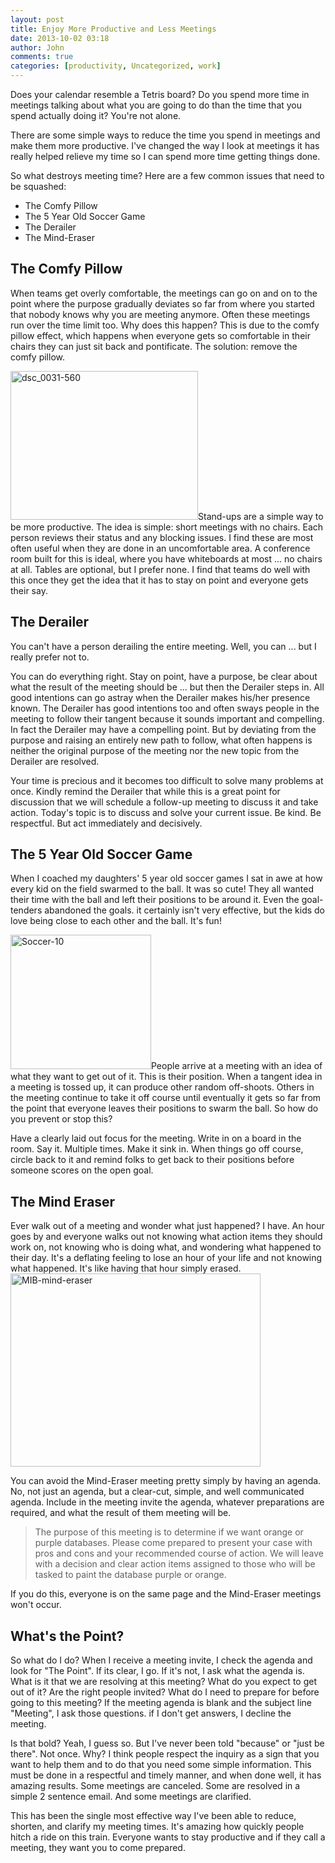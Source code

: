 ```yaml
---
layout: post
title: Enjoy More Productive and Less Meetings
date: 2013-10-02 03:18
author: John
comments: true
categories: [productivity, Uncategorized, work]
---
```

Does your calendar resemble a Tetris board? Do you spend more time in meetings talking about what you are going to do than the time that you spend actually doing it? You're not alone. 

There are some simple ways to reduce the time you spend in meetings and make them more productive. I've changed the way I look at meetings it has really helped relieve my time so I can spend more time getting things done. 

So what destroys meeting time? Here are a few common issues that need to be squashed:
<ul>
<li>The Comfy Pillow</li>
<li>The 5 Year Old Soccer Game</li>
<li>The Derailer</li>
<li>The Mind-Eraser</li>
</ul>

<h2>The Comfy Pillow</h2>
When teams get overly comfortable, the meetings can go on and on to the point where the purpose gradually deviates so far from where you started that nobody knows why you are meeting anymore. Often these meetings run over the time limit too. Why does this happen? This is due to the comfy pillow effect, which happens when everyone gets so comfortable in their chairs they can just sit back and pontificate. The solution: remove the comfy pillow.

<img src="http://www.johnpapa.net/wp-content/uploads/2013/10/dsc_0031-560.jpg" alt="dsc_0031-560" width="300" height="238" class="alignleft size-full wp-image-21731" />Stand-ups are a simple way to be more productive. The idea is simple: short meetings with no chairs. Each person reviews their status and any blocking issues. I find these are most often useful when they are done in an uncomfortable area. A conference room built for this is ideal, where you have whiteboards at most ... no chairs at all. Tables are optional, but I prefer none. I find that teams do well with this once they get the idea that it has to stay on point and everyone gets their say. 

<h2>The Derailer</h2>
You can't have a person derailing the entire meeting. Well, you can ... but I really prefer not to. 

You can do everything right. Stay on point, have a purpose, be clear about what the result of the meeting should be ... but then the Derailer steps in. All good intentions can go astray when the Derailer makes his/her presence known. The Derailer has good intentions too and often sways people in the meeting to follow their tangent because it sounds important and compelling. In fact the Derailer may have a compelling point. But by deviating from the purpose and raising an entirely new path to follow, what often happens is neither the original purpose of the meeting nor the new topic from the Derailer are resolved. 

Your time is precious and it becomes too difficult to solve many problems at once. Kindly remind the Derailer that while this is a great point for discussion that we will schedule a follow-up meeting to discuss it and take action. Today's topic is to discuss and solve your current issue. Be kind. Be respectful. But act immediately and decisively.

<h2>The 5 Year Old Soccer Game</h2>
When I coached my daughters' 5 year old soccer games I sat in awe at how every kid on the field swarmed to the ball. It was so cute! They all wanted their time with the ball and left their positions to be around it. Even the goal-tenders abandoned the goals. it certainly isn't very effective, but the kids do love being close to each other and the ball. It's fun!

<img src="http://www.johnpapa.net/wp-content/uploads/2013/10/Soccer-10.jpg" alt="Soccer-10" width="225" height="215" class="alignleft size-full wp-image-21711" />People arrive at a meeting with an idea of what they want to get out of it. This is their position. When a tangent idea in a meeting is tossed up, it can produce other random off-shoots. Others in the meeting continue to take it off course  until eventually it gets so far from the point that everyone leaves their positions to swarm the ball. So how do you prevent or stop this?

Have a clearly laid out focus for the meeting. Write in on a board in the room. Say it. Multiple times. Make it sink in. When things go off course, circle back to it and remind folks to get back to their positions before someone scores on the open goal.

<h2>The Mind Eraser</h2>
Ever walk out of a meeting and wonder what just happened? I have. An hour goes by and everyone walks out not knowing what action items they should work on, not knowing who is doing what, and wondering what happened to their day. It's a deflating feeling to lose an hour of your life and not knowing what happened. It's like having that hour simply erased.

<img src="http://www.johnpapa.net/wp-content/uploads/2013/10/MIB-mind-eraser.jpg" alt="MIB-mind-eraser" width="400" height="309" class="aligncenter size-full wp-image-21681" />

You can avoid the Mind-Eraser meeting pretty simply by having an agenda. No, not just an agenda, but a clear-cut, simple, and well communicated agenda. Include in the meeting invite the agenda, whatever preparations are required, and what the result of them meeting will be.

<blockquote>The purpose of this meeting is to determine if we want orange or purple databases. Please come prepared to present your case with pros and cons and your recommended course of action. We will leave with a decision and clear action items assigned to those who will be tasked to paint the database purple or orange.
</blockquote>

If you do this, everyone is on the same page and the Mind-Eraser meetings won't occur.

<h2>What's the Point?</h2>
So what do I do? When I receive a meeting invite, I check the agenda and look for "The Point". If its clear, I go. If it's not, I ask what the agenda is. What is it that we are resolving at this meeting? What do you expect to get out of it? Are the right people invited? What do I need to prepare for before going to this meeting? If the meeting agenda is blank and the subject line "Meeting", I ask those questions. if I don't get answers, I decline the meeting.

Is that bold? Yeah, I guess so. But I've never been told "because" or "just be there". Not once. Why? I think people respect the inquiry as a sign that you want to help them and to do that you need some simple information. This must be done in a respectful and timely manner, and when done well, it has amazing results. Some meetings are canceled. Some are resolved in a simple 2 sentence email. And some meetings are clarified. 

This has been the single most effective way I've been able to reduce, shorten, and clarify my meeting times. It's amazing how quickly people hitch a ride on this train. Everyone wants to stay productive and if they call a meeting, they want you to come prepared. 

